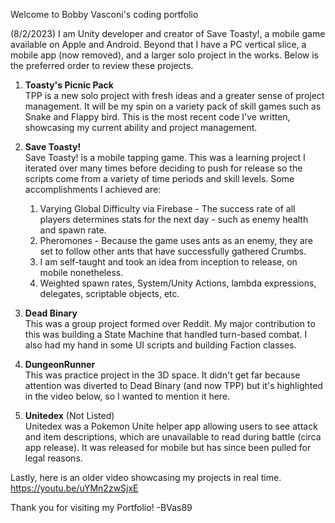 Welcome to Bobby Vasconi's coding portfolio

(8/2/2023)
I am Unity developer and creator of Save Toasty!, a mobile game available on Apple and Android.
Beyond that I have a PC vertical slice, a mobile app (now removed), and a larger solo project in the works. Below is the preferred order to review these projects.

1. **Toasty's Picnic Pack**<br />
  TPP is a new solo project with fresh ideas and a greater sense of project management. It will be my spin on a variety pack of skill games such as Snake and Flappy bird. This is the most recent code I've written, showcasing my current ability and project management.


2. **Save Toasty!** <br />
  Save Toasty! is a mobile tapping game. This was a learning project I iterated over many times before deciding to push for release so the scripts come from a variety of time periods and skill levels. Some accomplishments I achieved are:
    1. Varying Global Difficulty via Firebase - The success rate of all players determines stats for the next day - such as enemy health and spawn rate.
    2. Pheromones - Because the game uses ants as an enemy, they are set to follow other ants that have successfully gathered Crumbs.
    4. I am self-taught and took an idea from inception to release, on mobile nonetheless.
    5. Weighted spawn rates, System/Unity Actions, lambda expressions, delegates, scriptable objects, etc.


3. **Dead Binary** <br />
  This was a group project formed over Reddit. My major contribution to this was building a State Machine that handled turn-based combat. I also had my hand in some UI scripts and building Faction classes.


4. **DungeonRunner** <br />
  This was practice project in the 3D space. It didn't get far because attention was diverted to Dead Binary (and now TPP) but it's highlighted in the video below, so I wanted to mention it here.


5. **Unitedex** (Not Listed) <br />
  Unitedex was a Pokemon Unite helper app allowing users to see attack and item descriptions, which are unavailable to read during battle (circa app release). It was released for mobile but has since been pulled for legal reasons.

Lastly, here is an older video showcasing my projects in real time.
https://youtu.be/uYMn2zwSjxE   

Thank you for visiting my Portfolio!
-BVas89

